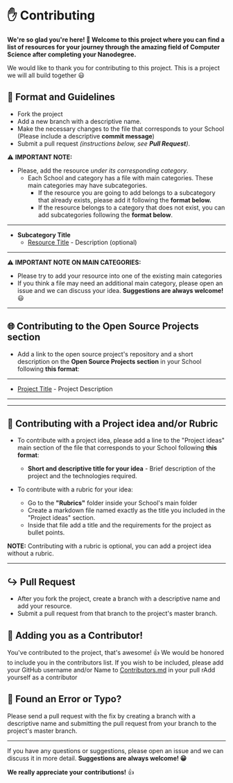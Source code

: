 # ✋ Contributing 

**We're so glad you're here! 🎉 Welcome to this project where you can find a list of resources for your journey through the amazing field of Computer Science after completing your Nanodegree.** 

We would like to thank you for contributing to this project. This is a project we will all build together 😃

## 📑 Format and Guidelines

- Fork the project
- Add a new branch with a descriptive name.
- Make the necessary changes to the file that corresponds to your School (Please include a descriptive **commit message**)
- Submit a pull request  *(instructions below, see **Pull Request**)*.



⚠️ **IMPORTANT NOTE:**

- Please, add the resource *under its corresponding category*.
    - Each School and category has a file with main categories. These main categories may have subcategories.
        - If the resource you are going to add belongs to a subcategory that already exists, please add it following the **format below.**
      - If the resource belongs to a category that does not exist, you can add subcategories following the **format below**.

--------------

 - **Subcategory Title**
      - [Resource Title]() - Description (optional)


-------
      

⚠️ **IMPORTANT NOTE ON MAIN CATEGORIES:**

   - Please try to add your resource into one of the existing main categories 
   - If you think a file may need an additional main category, please open an issue and we can discuss your idea. **Suggestions are always welcome!** 😃  

----

## 🌐 Contributing to the Open Source Projects section

  - Add a link to the open source project's repository and a short description on the **Open Source Projects section** in your School following **this format**:

-----

- [Project Title]() - Project Description
                   
--------


----

## 🔧 Contributing with a Project idea and/or Rubric

- To contribute with a project idea, please add a line to the "Project ideas" main section of the file that corresponds to your School following **this format**:

   - **Short and descriptive title for your idea** - Brief description of the project and the technologies required.

- To contribute with a rubric for your idea:

   - Go to the **"Rubrics"** folder inside your School's main folder
   - Create a markdown file named exactly as the title you included in the "Project ideas" section.  
   - Inside that file add a title and the requirements for the project as bullet points.


**NOTE:** Contributing with a rubric is optional, you can add a project idea without a rubric.

----


## ↪️  Pull Request

- After you fork the project, create a branch with a descriptive name and add your resource.
-  Submit a pull request from that branch to the project's master branch.


## 🙌 Adding you as a Contributor!

You've contributed to the project, that's awesome! 👍 We would be honored to include you in the contributors list. If you wish to be included, please add your GitHub username and/or Name to [Contributors.md](Contributors.md) in your pull rAdd yourself as a contributor


## 👀 Found an Error or Typo?

 Please send a pull request with the fix by creating a branch with a descriptive name and submitting the pull request from your branch to the project's master branch.

----

If you have any questions or suggestions, please open  an issue and we can discuss it in more detail. **Suggestions are always welcome! 😀**

**We really appreciate your contributions!** 👍 
